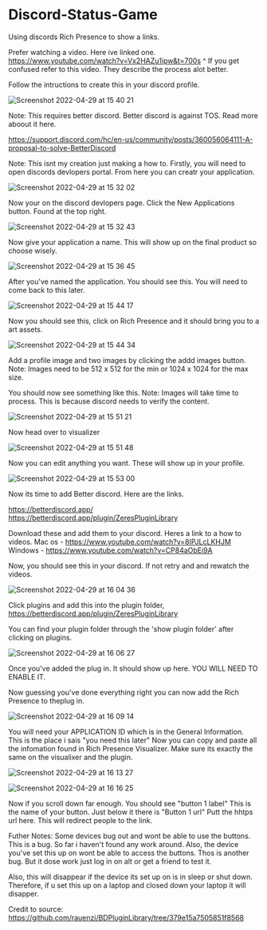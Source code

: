 # Discord-Status-Game
Using discords Rich Presence to show a links.

Prefer watching a video. Here ive linked one.
https://www.youtube.com/watch?v=Vx2HAZu1ipw&t=700s
^ If you get confused refer to this video. They describe the process alot better.

Follow the intructions to create this in your discord profile.

![Screenshot 2022-04-29 at 15 40 21](https://user-images.githubusercontent.com/103954090/165967149-67484892-53e1-4246-8cb0-dd51b7ecddd1.png)

Note: This requires better discord. Better discord is against TOS. Read more aboout it here.

https://support.discord.com/hc/en-us/community/posts/360056064111-A-proposal-to-solve-BetterDiscord

Note: This isnt my creation just making a how to.
Firstly, you will need to open discords devlopers portal. From here you can creatr your application.

![Screenshot 2022-04-29 at 15 32 02](https://user-images.githubusercontent.com/103954090/165965596-2e33bc04-e03d-489e-b88f-71acd8b79a8c.png)


Now your on the discord devlopers page. 
Click the New Applications button. Found at the top right.

![Screenshot 2022-04-29 at 15 32 43](https://user-images.githubusercontent.com/103954090/165966138-929c3c49-c33a-4892-8856-ce0857a10c99.png)


Now give your application a name. This will show up on the final product so choose wisely.

![Screenshot 2022-04-29 at 15 36 45](https://user-images.githubusercontent.com/103954090/165967557-5a0ea098-c3e0-48f3-b359-c6a71e2e28bd.png)


After you've named the application. You should see this. You will need to come back to this later.

![Screenshot 2022-04-29 at 15 44 17](https://user-images.githubusercontent.com/103954090/165968004-411dc182-636a-4e2a-8795-632676f7f037.png)


Now you should see this, click on Rich Presence and it should bring you to a art assets.

![Screenshot 2022-04-29 at 15 44 34](https://user-images.githubusercontent.com/103954090/165968090-e307b29f-6e65-49aa-b8b9-26d5493099aa.png)


Add a profile image and two images by clicking the addd images button.
Note: Images need to be 512 x 512 for the min or 1024 x 1024 for the max size.

You should now see something like this. 
Note: Images will take time to process. This is because discord needs to verify the content.

![Screenshot 2022-04-29 at 15 51 21](https://user-images.githubusercontent.com/103954090/165969116-d2a2fbdb-17cf-4cc9-9679-77ed3915eef1.png)


Now head over to visualizer

![Screenshot 2022-04-29 at 15 51 48](https://user-images.githubusercontent.com/103954090/165969342-cfaa0550-e348-4ffb-9b46-fa1b193fa5ac.png)


Now you can edit anything you want. These will show up in your profile.


![Screenshot 2022-04-29 at 15 53 00](https://user-images.githubusercontent.com/103954090/165969561-7bda3d6d-18ad-48ad-9ff2-a0ebca2a7ee4.png)

Now its time to add Better discord. Here are the links.

https://betterdiscord.app/
https://betterdiscord.app/plugin/ZeresPluginLibrary

Download these and add them to your discord. 
Heres a link to a how to videos.
Mac os - https://www.youtube.com/watch?v=8IPJLcLKHJM
Windows - https://www.youtube.com/watch?v=CP84aObEi9A

Now, you should see this in your discord. If not retry and and rewatch the videos.

![Screenshot 2022-04-29 at 16 04 36](https://user-images.githubusercontent.com/103954090/165971629-74fc6965-ed8a-494c-9c94-7d57faa38b80.png)

Click plugins and add this into the plugin folder,
https://betterdiscord.app/plugin/ZeresPluginLibrary

You can find your plugin folder through the 'show plugin folder' after clicking on plugins.

![Screenshot 2022-04-29 at 16 06 27](https://user-images.githubusercontent.com/103954090/165971994-bc2b7a21-fbc1-4cef-89b3-09ca0d472c53.png)

Once you've added the plug in. It should show up here. YOU WILL NEED TO ENABLE IT.

Now guessing you've done everything right you can now add the Rich Presence to theplug in.

![Screenshot 2022-04-29 at 16 09 14](https://user-images.githubusercontent.com/103954090/165972466-72dba9b7-d53f-4429-b2e8-6b7193d53eab.png)

You will need your APPLICATION ID which is in the General Information. This is the place i sais "you need this later"
Now you can copy and paste all the infomation found in Rich Presence Visualizer. Make sure its exactly the same on the visualixer and the plugin.

![Screenshot 2022-04-29 at 16 13 27](https://user-images.githubusercontent.com/103954090/165976193-e441408d-da84-44d6-9561-134322506b2a.png)

![Screenshot 2022-04-29 at 16 16 25](https://user-images.githubusercontent.com/103954090/165973701-7959ec16-cbad-4236-8368-41b8616bdd74.png)

Now if you scroll down far enough. You should see "button 1 label" This is the name of your button.
Just below it there is "Button 1 url" Putt the hhtps url here. This will redirect people to the link.

Futher Notes: Some devices bug out and wont be able to use the buttons. This is a bug. So far i haven't found any work around. Also, the device you've set this up on wont be able to access the buttons. Thos is another bug. But it dose work just log in on alt or get a friend to test it.

Also, this will disappear if the device its set up on is in sleep or shut down.
Therefore, if u set this up on a laptop and closed down your laptop it will disapper. 

Credit to source:
https://github.com/rauenzi/BDPluginLibrary/tree/379e15a7505851f8568
